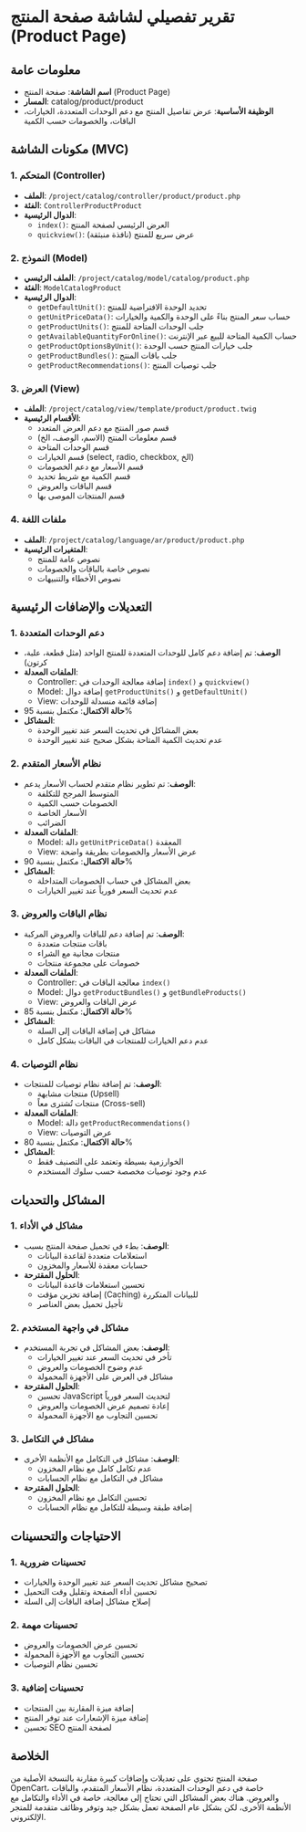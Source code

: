 # تقرير تفصيلي لشاشة صفحة المنتج (Product Page)

## معلومات عامة

- **اسم الشاشة**: صفحة المنتج (Product Page)
- **المسار**: catalog/product/product
- **الوظيفة الأساسية**: عرض تفاصيل المنتج مع دعم الوحدات المتعددة، الخيارات، الباقات، والخصومات حسب الكمية

## مكونات الشاشة (MVC)

### 1. المتحكم (Controller)

- **الملف**: `/project/catalog/controller/product/product.php`
- **الفئة**: `ControllerProductProduct`
- **الدوال الرئيسية**:
  - `index()`: العرض الرئيسي لصفحة المنتج
  - `quickview()`: عرض سريع للمنتج (نافذة منبثقة)

### 2. النموذج (Model)

- **الملف الرئيسي**: `/project/catalog/model/catalog/product.php`
- **الفئة**: `ModelCatalogProduct`
- **الدوال الرئيسية**:
  - `getDefaultUnit()`: تحديد الوحدة الافتراضية للمنتج
  - `getUnitPriceData()`: حساب سعر المنتج بناءً على الوحدة والكمية والخيارات
  - `getProductUnits()`: جلب الوحدات المتاحة للمنتج
  - `getAvailableQuantityForOnline()`: حساب الكمية المتاحة للبيع عبر الإنترنت
  - `getProductOptionsByUnit()`: جلب خيارات المنتج حسب الوحدة
  - `getProductBundles()`: جلب باقات المنتج
  - `getProductRecommendations()`: جلب توصيات المنتج

### 3. العرض (View)

- **الملف**: `/project/catalog/view/template/product/product.twig`
- **الأقسام الرئيسية**:
  - قسم صور المنتج مع دعم العرض المتعدد
  - قسم معلومات المنتج (الاسم، الوصف، الخ)
  - قسم الوحدات المتاحة
  - قسم الخيارات (select, radio, checkbox, الخ)
  - قسم الأسعار مع دعم الخصومات
  - قسم الكمية مع شريط تحديد
  - قسم الباقات والعروض
  - قسم المنتجات الموصى بها

### 4. ملفات اللغة

- **الملف**: `/project/catalog/language/ar/product/product.php`
- **المتغيرات الرئيسية**:
  - نصوص عامة للمنتج
  - نصوص خاصة بالباقات والخصومات
  - نصوص الأخطاء والتنبيهات

## التعديلات والإضافات الرئيسية

### 1. دعم الوحدات المتعددة

- **الوصف**: تم إضافة دعم كامل للوحدات المتعددة للمنتج الواحد (مثل قطعة، علبة، كرتون)
- **الملفات المعدلة**:
  - Controller: إضافة معالجة الوحدات في `index()` و `quickview()`
  - Model: إضافة دوال `getProductUnits()` و `getDefaultUnit()`
  - View: إضافة قائمة منسدلة للوحدات
- **حالة الاكتمال**: مكتمل بنسبة 95%
- **المشاكل**:
  - بعض المشاكل في تحديث السعر عند تغيير الوحدة
  - عدم تحديث الكمية المتاحة بشكل صحيح عند تغيير الوحدة

### 2. نظام الأسعار المتقدم

- **الوصف**: تم تطوير نظام متقدم لحساب الأسعار يدعم:
  - المتوسط المرجح للتكلفة
  - الخصومات حسب الكمية
  - الأسعار الخاصة
  - الضرائب
- **الملفات المعدلة**:
  - Model: دالة `getUnitPriceData()` المعقدة
  - View: عرض الأسعار والخصومات بطريقة واضحة
- **حالة الاكتمال**: مكتمل بنسبة 90%
- **المشاكل**:
  - بعض المشاكل في حساب الخصومات المتداخلة
  - عدم تحديث السعر فورياً عند تغيير الخيارات

### 3. نظام الباقات والعروض

- **الوصف**: تم إضافة دعم للباقات والعروض المركبة:
  - باقات منتجات متعددة
  - منتجات مجانية مع الشراء
  - خصومات على مجموعة منتجات
- **الملفات المعدلة**:
  - Controller: معالجة الباقات في `index()`
  - Model: دوال `getProductBundles()` و `getBundleProducts()`
  - View: عرض الباقات والعروض
- **حالة الاكتمال**: مكتمل بنسبة 85%
- **المشاكل**:
  - مشاكل في إضافة الباقات إلى السلة
  - عدم دعم الخيارات للمنتجات في الباقات بشكل كامل

### 4. نظام التوصيات

- **الوصف**: تم إضافة نظام توصيات للمنتجات:
  - منتجات مشابهة (Upsell)
  - منتجات تُشترى معاً (Cross-sell)
- **الملفات المعدلة**:
  - Model: دالة `getProductRecommendations()`
  - View: عرض التوصيات
- **حالة الاكتمال**: مكتمل بنسبة 80%
- **المشاكل**:
  - الخوارزمية بسيطة وتعتمد على التصنيف فقط
  - عدم وجود توصيات مخصصة حسب سلوك المستخدم

## المشاكل والتحديات

### 1. مشاكل في الأداء

- **الوصف**: بطء في تحميل صفحة المنتج بسبب:
  - استعلامات متعددة لقاعدة البيانات
  - حسابات معقدة للأسعار والمخزون
- **الحلول المقترحة**:
  - تحسين استعلامات قاعدة البيانات
  - إضافة تخزين مؤقت (Caching) للبيانات المتكررة
  - تأجيل تحميل بعض العناصر

### 2. مشاكل في واجهة المستخدم

- **الوصف**: بعض المشاكل في تجربة المستخدم:
  - تأخر في تحديث السعر عند تغيير الخيارات
  - عدم وضوح الخصومات والعروض
  - مشاكل في العرض على الأجهزة المحمولة
- **الحلول المقترحة**:
  - تحسين JavaScript لتحديث السعر فورياً
  - إعادة تصميم عرض الخصومات والعروض
  - تحسين التجاوب مع الأجهزة المحمولة

### 3. مشاكل في التكامل

- **الوصف**: مشاكل في التكامل مع الأنظمة الأخرى:
  - عدم تكامل كامل مع نظام المخزون
  - مشاكل في التكامل مع نظام الحسابات
- **الحلول المقترحة**:
  - تحسين التكامل مع نظام المخزون
  - إضافة طبقة وسيطة للتكامل مع نظام الحسابات

## الاحتياجات والتحسينات

### 1. تحسينات ضرورية

- تصحيح مشاكل تحديث السعر عند تغيير الوحدة والخيارات
- تحسين أداء الصفحة وتقليل وقت التحميل
- إصلاح مشاكل إضافة الباقات إلى السلة

### 2. تحسينات مهمة

- تحسين عرض الخصومات والعروض
- تحسين التجاوب مع الأجهزة المحمولة
- تحسين نظام التوصيات

### 3. تحسينات إضافية

- إضافة ميزة المقارنة بين المنتجات
- إضافة ميزة الإشعارات عند توفر المنتج
- تحسين SEO لصفحة المنتج

## الخلاصة

صفحة المنتج تحتوي على تعديلات وإضافات كبيرة مقارنة بالنسخة الأصلية من OpenCart، خاصة في دعم الوحدات المتعددة، نظام الأسعار المتقدم، والباقات والعروض. هناك بعض المشاكل التي تحتاج إلى معالجة، خاصة في الأداء والتكامل مع الأنظمة الأخرى، لكن بشكل عام الصفحة تعمل بشكل جيد وتوفر وظائف متقدمة للمتجر الإلكتروني.
